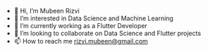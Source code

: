 - 👋 Hi, I’m Mubeen Rizvi
- 👀 I’m interested in Data Science and Machine Learning
- 🌱 I’m currently working as a Flutter Developer
- 💞️ I’m looking to collaborate on Data Science and Flutter projects
- 📫 How to reach me rizvi.mubeen@gmail.com

<!---
rizvi101/rizvi101 is a ✨ special ✨ repository because its `README.md` (this file) appears on your GitHub profile.
You can click the Preview link to take a look at your changes.
--->
